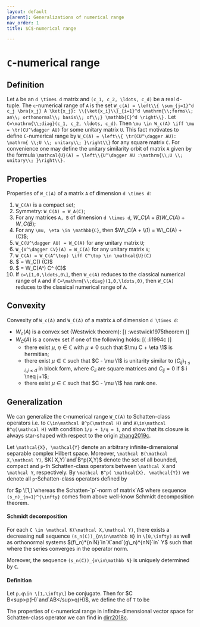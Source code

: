 ```yaml
---
layout: default
p[arent]: Generalizations of numerical range
nav_order: 1
title: $C$-numerical range

---
```

# `C`-numerical range

## Definition

Let `A` be an `d \times d` matrix and `(c_1, c_2, \ldots, c_d)` be a
real d-tuple. The `c`-numerical range of `A` is the set `W_c(A) =
\left\\{ \sum_{j=1}^d c_j \bra{x_j} A \ket{x_j}: \\{\ket{x_i}\\}_{i=1}^d
\mathrm{\\;forms\\; an\\; orthonormal\\; basis\\; of\\;} \mathbb{C}^d
\right\\}.` Let `C=\mathrm{\\;diag}(c_1, c_2, \ldots, c_d)`.
Then `\mu \in W_c(A) \iff \mu = \tr(CU^\dagger AU)` for some unitary
matrix `U`. This fact motivates to define `C`-numerical range by `W_C(A)
= \left\\{ \tr(CU^\dagger AU): \mathrm{ \\;U \\; unitary\\; }\right\\}`
for any square matrix `C`. For convenience one may define the unitary
similarity orbit of matrix `A` given by the formula `\mathcal{U}(A) =
\left\\{U^\dagger AU :\mathrm{\\;U \\; unitary\\; }\right\\}.`

## Properties

Properties of `W_C(A)` of a matrix `A` of dimension `d \times d`:

1.  `W_C(A)` is a compact set;
2.  Symmetry: `W_C(A) = W_A(C)`;
3.  For any matrices `A, B` of dimension `d \times d`, $W\_C(A+B)
    W\_C(A) + W\_C(B)$;
4.  For any `\mu, \eta \in \mathbb{C}`, then $W\_C(A +  \\1) = W\_C(A) +
    (C)$;
5.  `W_C(U^\dagger AU) = W_C(A)` for any unitary matrix `U`;
6.  `W_{V^\dagger CV}(A) = W_C(A)` for any unitary matrix `V`;
7.  `W_C(A) = W_C(A^\top) \iff C^\top \in \mathcal{U}(C)`
8.  $ = W\_C()   (C)$
9.  $ = W\_C(A^) C^ (C)$
10. If `c=\[1,0,\ldots,0\]`, then `W_c(A)` reduces to the classical
    numerical range of `A` and if `C=\mathrm{\\;diag}(1,0,\ldots,0)`,
    then `W_C(A)` reduces to the classical numerical range of `A`.

## Convexity

Convexity of `W_c(A)` and `W_C(A)` of a matrix `A` of dimension `d
\times d`:


 - $W_c(A)$ is a convex set (Westwick theorem):  [( :westwick1975theorem )]
 - $W_C(A)$ is a convex set if one of the following holds: [( :li1994c )]
   * there exist $\mu$, $\eta \in \mathbb{C}$ with $\mu \neq 0$ such that $\mu C + \eta \1$ is hermitian;
   * there exist $\mu \in \mathbb{C}$ such that $C - \mu \1$ is unitarity similar to $(C_{ij})_{1 \le i,j \le d}$ in block form, where $C_{ii}$ are square matrices and $C_{ij} = 0$ if $ i \neq j+1$;
   * there exist $\mu \in \mathbb{C}$ such that $C - \mu \1$ has rank one.

## Generalization

We can generalize the `C`-numerical range `W_C(A)` to Schatten-class
operators i.e. to `C\in\mathcal B^p(\mathcal H)` and `A\in\mathcal
B^q(\mathcal H)` with condition `1/p + 1/q = 1`, and show that its
closure is always star-shaped with respect to the origin
[zhang2019c](@cite).

Let `\mathcal{X}, \mathcal{Y}` denote an arbitrary infinite-dimensional
separable complex Hilbert space. Moreover, `\mathcal B(\mathcal
X,\mathcal Y)`, $K( X,Y)`and`B^p(X,Y)$ denote the set of all bounded,
compact and `p`-th Schatten-class operators between `\mathcal X` and
`\mathcal Y`, respectively. By `\mathcal B^p( \mathcal{X}, \mathcal{Y})`
we denote all `p`-Schatten-class operators defined by

for $p \[1,)`whereas the Schatten-`p`-norm of matrix`A$  where sequence
`(s_n)_{n=1}^{\infty}` comes from above well-know Schmidt decomposition
theorem.

#### Schmidt decomposition

For each `C \in \mathcal K(\mathcal X,\mathcal Y)`, there exists a
decreasing null sequence `(s_n(C))_{n\in\mathbb N}` in `\[0,\infty)` as
well as orthonormal systems $(f\_n)*{n N}`in`X`and`(g\_n)*{nN}`in` Y$
such that  where the series converges in the operator norm.

Moreover, the sequence `(s_n(C))_{n\in\mathbb N}` is uniquely determined
by `C`.

#### Definition

Let `p,q\in \[1,\infty\]` be conjugate. Then for $C
B<sup>p(H)`and`AB</sup>q(H)$, we define the  of `T` to be

The properties of `C`-numerical range in infinite-dimensional vector
space for Schatten-class operator we can find in [dirr2018c](@cite).
